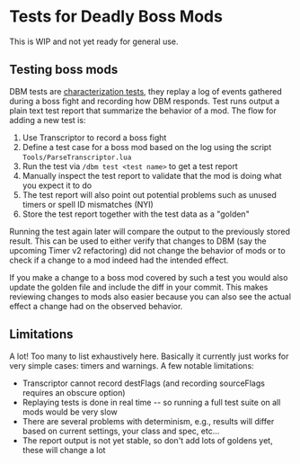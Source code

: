 # Tests for Deadly Boss Mods

This is WIP and not yet ready for general use.

## Testing boss mods

DBM tests are [characterization tests](https://en.wikipedia.org/wiki/Characterization_test), they replay a log of events gathered during a boss fight and recording how DBM responds.
Test runs output a plain text test report that summarize the behavior of a mod.
The flow for adding a new test is:

1. Use Transcriptor to record a boss fight
2. Define a test case for a boss mod based on the log using the script `Tools/ParseTranscriptor.lua`
3. Run the test via `/dbm test <test name>` to get a test report
4. Manually inspect the test report to validate that the mod is doing what you expect it to do
5. The test report will also point out potential problems such as unused timers or spell ID mismatches (NYI)
6. Store the test report together with the test data as a "golden"

Running the test again later will compare the output to the previously stored result.
This can be used to either verify that changes to DBM (say the upcoming Timer v2 refactoring) did not change the behavior of mods or to check if a change to a mod indeed had the intended effect.

If you make a change to a boss mod covered by such a test you would also update the golden file and include the diff in your commit.
This makes reviewing changes to mods also easier because you can also see the actual effect a change had on the observed behavior.


## Limitations

A lot! Too many to list exhaustively here.
Basically it currently just works for very simple cases: timers and warnings.
A few notable limitations:

* Transcriptor cannot record destFlags (and recording sourceFlags requires an obscure option)
* Replaying tests is done in real time -- so running a full test suite on all mods would be very slow
* There are several problems with determinism, e.g., results will differ based on current settings, your class and spec, etc...
* The report output is not yet stable, so don't add lots of goldens yet, these will change a lot
